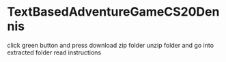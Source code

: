 # TextBasedAdventureGameCS20Dennis
click green button and press download zip folder
unzip folder and go into extracted folder
read instructions
